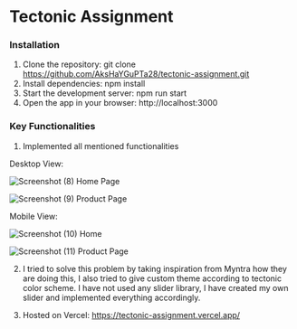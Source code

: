 # Tectonic Assignment

### Installation
1. Clone the repository: git clone https://github.com/AksHaYGuPTa28/tectonic-assignment.git
2. Install dependencies: npm install
3. Start the development server: npm run start
4. Open the app in your browser: http://localhost:3000

### Key Functionalities

1. Implemented all mentioned functionalities

Desktop View:

![Screenshot (8)](https://github.com/user-attachments/assets/4b300e76-6abb-4279-9a43-f1ae3e87b139)
Home Page

![Screenshot (9)](https://github.com/user-attachments/assets/d1bfc911-407b-43be-8abd-4be8d2d704e1)
Product Page

Mobile View:

![Screenshot (10)](https://github.com/user-attachments/assets/b6096d44-5738-4331-aa53-f2965e224879)
Home

![Screenshot (11)](https://github.com/user-attachments/assets/be0e238f-fa0c-4d6c-a154-6cd8dd838c3e)
Product Page


2. I tried to solve this problem by taking inspiration from Myntra how they are doing this, I also tried to give custom theme according to tectonic color scheme. I have not used any slider library, I have created my own slider and implemented everything accordingly.

3. Hosted on Vercel: https://tectonic-assignment.vercel.app/


 
